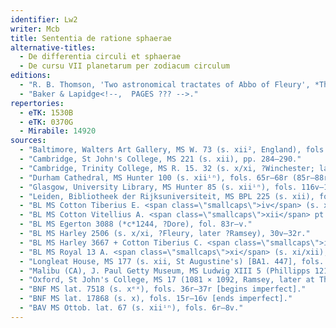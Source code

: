 ```yaml
---
identifier: Lw2
writer: Mcb
title: Sententia de ratione sphaerae
alternative-titles:
  - De differentia circuli et sphaerae
  - De cursu VII planetarum per zodiacum circulum
editions:
  - "R. B. Thomson, 'Two astronomical tractates of Abbo of Fleury', *The Light of Nature. Essays presented to A. C. Crombie* (Dordrecht 1985), 113–133 (text, 120–33). Thomson includes the diagrams and untitled paragraphs that follow in some copies."
  - "Baker & Lapidge<!--,  PAGES ??? -->."
repertories:
  - eTK: 1530B
  - eTK: 0370G
  - Mirabile: 14920
sources:
  - "Baltimore, Walters Art Gallery, MS W. 73 (s. xii², England), fols. 5v–6r, 4r–v."
  - "Cambridge, St John's College, MS 221 (s. xii), pp. 284–290."
  - "Cambridge, Trinity College, MS R. 15. 32 (s. x/xi, ?Winchester; later St Augustine's), fols. 2r–5v."
  - "Durham Cathedral, MS Hunter 100 (s. xiiⁱⁿ), fols. 65r–68r (85r–88r)."
  - "Glasgow, University Library, MS Hunter 85 (s. xiiⁱⁿ), fols. 116v–118v (95v–97v)."
  - "Leiden, Bibliotheek der Rijksuniversiteit, MS BPL 225 (s. xii), fols. 23r–27v."
  - "BL MS Cotton Tiberius E. <span class=\"smallcaps\">iv</span> (s. xii², Winchcombe), fols. 140r–142v."
  - "BL MS Cotton Vitellius A. <span class=\"smallcaps\">xii</span> pt. 1 (s. xi), fols. 8r–10v."
  - "BL MS Egerton 3088 (*c*1244, ?Dore), fol. 83r–v."
  - "BL MS Harley 2506 (s. x/xi, ?Fleury, later ?Ramsey), 30v–32r."
  - "BL MS Harley 3667 + Cotton Tiberius C. <span class=\"smallcaps\">i</span> (s. xii¹), in the Harley section, fols. 8v–10v.                   "
  - "BL MS Royal 13 A. <span class=\"smallcaps\">xi</span> (s. xi/xii), fols. 113r–115v."
  - "Longleat House, MS 177 (s. xii, St Augustine's) [BA1. 447], fols. (?)."
  - "Malibu (CA), J. Paul Getty Museum, MS Ludwig XIII 5 (Phillipps 12145) (s. xii¹, England), fol. 106r–v."
  - "Oxford, St John's College, MS 17 (1081 × 1092, Ramsey, later at Thorney), fols. 37v–39r."
  - "BNF MS lat. 7518 (s. xᵉˣ), fols. 36r–37r [begins imperfect]."
  - "BNF MS lat. 17868 (s. x), fols. 15r–16v [ends imperfect]."
  - "BAV MS Ottob. lat. 67 (s. xiiⁱⁿ), fols. 6r–8v."
---
```

